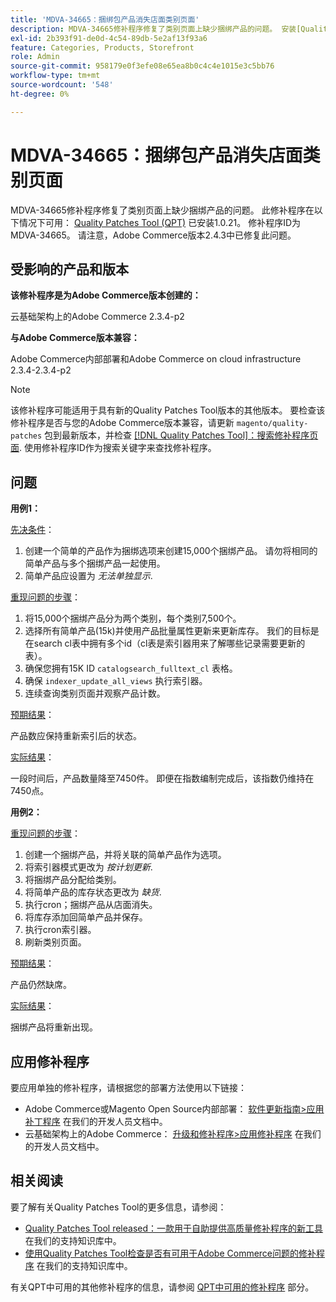 ```yaml
---
title: 'MDVA-34665：捆绑包产品消失店面类别页面'
description: MDVA-34665修补程序修复了类别页面上缺少捆绑产品的问题。 安装[Quality Patches Tool (QPT)](/help/announcements/adobe-commerce-announcements/magento-quality-patches-released-new-tool-to-self-serve-quality-patches.md) 1.0.21后，即可使用此修补程序。 修补程序ID为MDVA-34665。 请注意，Adobe Commerce版本2.4.3中已修复此问题。
exl-id: 2b393f91-de0d-4c54-89db-5e2af13f93a6
feature: Categories, Products, Storefront
role: Admin
source-git-commit: 958179e0f3efe08e65ea8b0c4c4e1015e3c5bb76
workflow-type: tm+mt
source-wordcount: '548'
ht-degree: 0%

---
```


# MDVA-34665：捆绑包产品消失店面类别页面

MDVA-34665修补程序修复了类别页面上缺少捆绑产品的问题。 此修补程序在以下情况下可用： [Quality Patches Tool (QPT)](/help/announcements/adobe-commerce-announcements/magento-quality-patches-released-new-tool-to-self-serve-quality-patches.md) 已安装1.0.21。 修补程序ID为MDVA-34665。 请注意，Adobe Commerce版本2.4.3中已修复此问题。

## 受影响的产品和版本

**该修补程序是为Adobe Commerce版本创建的：**

云基础架构上的Adobe Commerce 2.3.4-p2

**与Adobe Commerce版本兼容：**

Adobe Commerce内部部署和Adobe Commerce on cloud infrastructure 2.3.4-2.3.4-p2

>[!NOTE]
>
>该修补程序可能适用于具有新的Quality Patches Tool版本的其他版本。 要检查该修补程序是否与您的Adobe Commerce版本兼容，请更新 `magento/quality-patches` 包到最新版本，并检查 [[!DNL Quality Patches Tool]：搜索修补程序页面](https://devdocs.magento.com/quality-patches/tool.html#patch-grid). 使用修补程序ID作为搜索关键字来查找修补程序。

## 问题

**用例1：**

<u>先决条件</u>：

1. 创建一个简单的产品作为捆绑选项来创建15,000个捆绑产品。 请勿将相同的简单产品与多个捆绑产品一起使用。
1. 简单产品应设置为 *无法单独显示*.

<u>重现问题的步骤</u>：

1. 将15,000个捆绑产品分为两个类别，每个类别7,500个。
1. 选择所有简单产品(15k)并使用产品批量属性更新来更新库存。 我们的目标是在search cl表中拥有多个id（cl表是索引器用来了解哪些记录需要更新的表）。
1. 确保您拥有15K ID `catalogsearch_fulltext_cl` 表格。
1. 确保 `indexer_update_all_views` 执行索引器。
1. 连续查询类别页面并观察产品计数。

<u>预期结果</u>：

产品数应保持重新索引后的状态。

<u>实际结果</u>：

一段时间后，产品数量降至7450件。 即便在指数编制完成后，该指数仍维持在7450点。

**用例2：**

<u>重现问题的步骤</u>：

1. 创建一个捆绑产品，并将关联的简单产品作为选项。
1. 将索引器模式更改为 *按计划更新*.
1. 将捆绑产品分配给类别。
1. 将简单产品的库存状态更改为 *缺货*.
1. 执行cron；捆绑产品从店面消失。
1. 将库存添加回简单产品并保存。
1. 执行cron索引器。
1. 刷新类别页面。

<u>预期结果</u>：

产品仍然缺席。

<u>实际结果</u>：

捆绑产品将重新出现。

## 应用修补程序

要应用单独的修补程序，请根据您的部署方法使用以下链接：

* Adobe Commerce或Magento Open Source内部部署： [软件更新指南>应用补丁程序](https://devdocs.magento.com/guides/v2.4/comp-mgr/patching/mqp.html) 在我们的开发人员文档中。
* 云基础架构上的Adobe Commerce： [升级和修补程序>应用修补程序](https://devdocs.magento.com/cloud/project/project-patch.html) 在我们的开发人员文档中。

## 相关阅读

要了解有关Quality Patches Tool的更多信息，请参阅：

* [Quality Patches Tool released：一款用于自助提供高质量修补程序的新工具](/help/announcements/adobe-commerce-announcements/magento-quality-patches-released-new-tool-to-self-serve-quality-patches.md) 在我们的支持知识库中。
* [使用Quality Patches Tool检查是否有可用于Adobe Commerce问题的修补程序](/help/support-tools/patches-available-in-qpt-tool/check-patch-for-magento-issue-with-magento-quality-patches.md) 在我们的支持知识库中。

有关QPT中可用的其他修补程序的信息，请参阅 [QPT中可用的修补程序](https://support.magento.com/hc/en-us/sections/360010506631-Patches-available-in-MQP-tool-) 部分。
